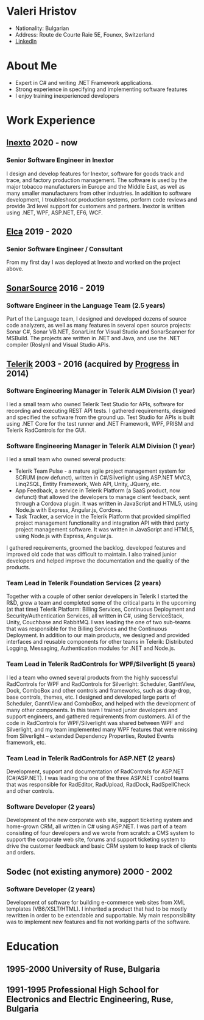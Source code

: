 # Valeri Hristov
- Nationality: Bulgarian
- Address: Route de Courte Raie 5E, Founex, Switzerland
- [LinkedIn](https://www.linkedin.com/in/valeri-hristov-771baa131/)

# About Me

- Expert in C# and writing .NET Framework applications.
- Strong experience in specifying and implementing software features
- I enjoy training inexperienced developers

# Work Experience

## [Inexto](http://www.inexto.com) 2020 - now
### Senior Software Engineer in Inextor

I design and develop features for Inextor, software for goods track and trace, and factory production management. The software is used by the major tobacco manufacturers in Europe and the Middle East, as well as many smaller manufacturers from other industries. In addition to software development, I troubleshoot production systems, perform code reviews and provide 3rd level support for customers and partners. Inextor is written using .NET, WPF, ASP.NET, EF6, WCF.

## [Elca](http://www.elca.ch) 2019 - 2020
### Senior Software Engineer / Consultant
From my first day I was deployed at Inexto and worked on the project above.

## [SonarSource](http://www.sonarsource.com) 2016 - 2019
### Software Engineer in the Language Team (2.5 years)
Part of the Language team, I designed and developed dozens of source code analyzers, as well as many features in several open source projects: Sonar C#, Sonar VB.NET, SonarLint for Visual Studio and SonarScanner for MSBuild. The projects are written in .NET and Java, and use the .NET compiler (Roslyn) and Visual Studio APIs.

## [Telerik](http://www.telerik.com) 2003 - 2016 (acquired by [Progress](http://www.progress.com) in 2014)
### Software Engineering Manager in Telerik ALM Division (1 year)
I led a small team who owned Telerik Test Studio for APIs, software for recording and executing REST API tests. I gathered requirements, designed and specified the software from the ground up. Test Studio for APIs is built using .NET Core for the test runner and .NET Framework, WPF, PRISM and Telerik RadControls for the GUI.

### Software Engineering Manager in Telerik ALM Division (1 year)
I led a small team who owned several products:
- Telerik Team Pulse - a mature agile project management system for SCRUM (now defunct), written in C#/Silverlight using ASP.NET MVC3, Linq2SQL, Entity Framework, Web API, Unity, JQuery, etc. 
- App Feedback, a service in Telerik Platform (a SaaS product, now defunct) that allowed the developers to manage client feedback, sent through a Cordova plugin. It was written in JavaScript and HTML5, using Node.js with Express, Angular.js, Cordova. 
- Task Tracker, a service in the Telerik Platform that provided simplified project management functionality and integration API with third party project management software. It was written in JavaScript and HTML5, using Node.js with Express, Angular.js. 

I gathered requirements, groomed the backlog, developed features and improved old code that was difficult to maintain. I also trained junior developers and helped improve the documentation and the quality of the products.

### Team Lead in Telerik Foundation Services (2 years)
Together with a couple of other senior developers in Telerik I started the R&D, grew a team and completed some of the critical parts in the upcoming (at that time) Telerik Platform: Billing Services, Continuous Deployment and Security/Authentication Services, all written in C#, using ServiceStack, Unity, Couchbase and RabbitMQ. I was leading the one of two sub-teams that was responsible for the Billing Services and the Continuous Deployment. In addition to our main products, we designed and provided interfaces and reusable components for other teams in Telerik: Distributed Logging, Messaging, Authentication modules for .NET and Node.js. 

### Team Lead in Telerik RadControls for WPF/Silverlight (5 years)
I led a team who owned several products from the highly successful RadControls for WPF and RadControls for Silverlight: Scheduler, GanttView, Dock, ComboBox and other controls and frameworks, such as drag-drop, base controls, themes, etc. I designed and developed large parts of Scheduler, GanntView and ComboBox, and helped with the development of many other components. In this team I trained junior developers and support engineers, and gathered requirements from customers. All of the code in RadControls for WPF/Silverlight was shared between WPF and Silverlight, and my team implemented many WPF features that were missing from Silverlight – extended Dependency Properties, Routed Events framework, etc. 

### Team Lead in Telerik RadControls for ASP.NET (2 years)
Development, support and documentation of RadControls for ASP.NET (C#/ASP.NET). I was leading the one of the three ASP.NET control teams that was responsible for RadEditor, RadUpload, RadDock, RadSpellCheck and other controls. 

### Software Developer (2 years)
Development of the new corporate web site, support ticketing system and home-grown CRM, all written in C# using ASP.NET. I was part of a team consisting of four developers and we wrote from scratch: a CMS system to support the corporate web site, forums and support ticketing system to drive the customer feedback and basic CRM system to keep track of clients and orders. 

## Sodec (not existing anymore) 2000 - 2002
### Software Developer (2 years)
Development of software for building e-commerce web sites from XML templates (VB6/XSLT/HTML). I inherited a product that had to be mostly rewritten in order to be extendable and supportable. My main responsibility was to implement new features and fix not working parts of the software. 

# Education

## 1995-2000 University of Ruse, Bulgaria

## 1991-1995 Professional High School for Electronics and Electric Engineering, Ruse, Bulgaria



